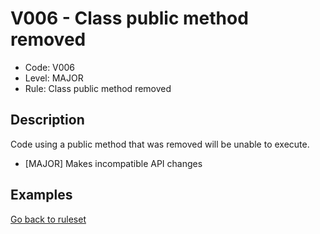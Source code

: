 # V006 - Class public method removed

* Code: V006
* Level: MAJOR
* Rule: Class public method removed

## Description

Code using a public method that was removed will be unable to execute.

* [MAJOR] Makes incompatible API changes

## Examples

[Go back to ruleset](../README.md)